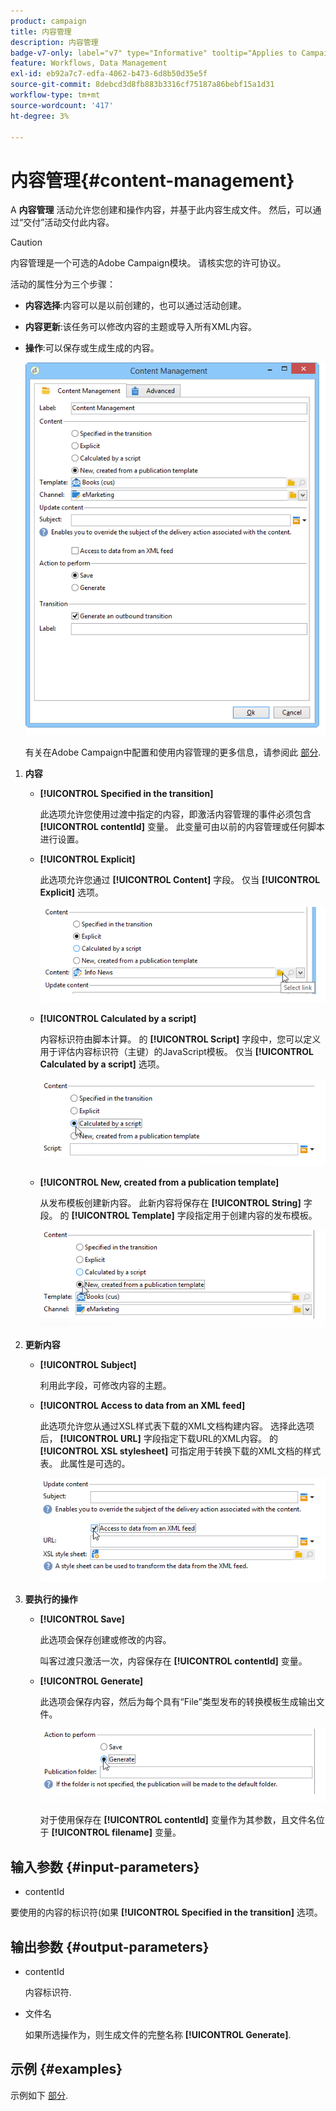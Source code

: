 ```yaml
---
product: campaign
title: 内容管理
description: 内容管理
badge-v7-only: label="v7" type="Informative" tooltip="Applies to Campaign Classic v7 only"
feature: Workflows, Data Management
exl-id: eb92a7c7-edfa-4062-b473-6d8b50d35e5f
source-git-commit: 8debcd3d8fb883b3316cf75187a86bebf15a1d31
workflow-type: tm+mt
source-wordcount: '417'
ht-degree: 3%

---
```


# 内容管理{#content-management}



A **内容管理** 活动允许您创建和操作内容，并基于此内容生成文件。 然后，可以通过“交付”活动交付此内容。

>[!CAUTION]
>
>内容管理是一个可选的Adobe Campaign模块。 请核实您的许可协议。

活动的属性分为三个步骤：

* **内容选择**:内容可以是以前创建的，也可以通过活动创建。
* **内容更新**:该任务可以修改内容的主题或导入所有XML内容。
* **操作**:可以保存或生成生成的内容。

   ![](assets/content_mgmt_edit.png)

   有关在Adobe Campaign中配置和使用内容管理的更多信息，请参阅此 [部分](../../delivery/using/about-content-management.md).

1. **内容**

   * **[!UICONTROL Specified in the transition]**

      此选项允许您使用过渡中指定的内容，即激活内容管理的事件必须包含 **[!UICONTROL contentId]** 变量。 此变量可由以前的内容管理或任何脚本进行设置。

   * **[!UICONTROL Explicit]**

      此选项允许您通过 **[!UICONTROL Content]** 字段。 仅当 **[!UICONTROL Explicit]** 选项。

      ![](assets/content_mgmt_explicit.png)

   * **[!UICONTROL Calculated by a script]**

      内容标识符由脚本计算。 的 **[!UICONTROL Script]** 字段中，您可以定义用于评估内容标识符（主键）的JavaScript模板。 仅当 **[!UICONTROL Calculated by a script]** 选项。

      ![](assets/content_mgmt_script.png)

   * **[!UICONTROL New, created from a publication template]**

      从发布模板创建新内容。 此新内容将保存在 **[!UICONTROL String]** 字段。 的 **[!UICONTROL Template]** 字段指定用于创建内容的发布模板。

      ![](assets/content_mgmt_new.png)

1. **更新内容**

   * **[!UICONTROL Subject]**

      利用此字段，可修改内容的主题。

   * **[!UICONTROL Access to data from an XML feed]**

      此选项允许您从通过XSL样式表下载的XML文档构建内容。 选择此选项后， **[!UICONTROL URL]** 字段指定下载URL的XML内容。 的 **[!UICONTROL XSL stylesheet]** 可指定用于转换下载的XML文档的样式表。 此属性是可选的。

      ![](assets/content_mgmt_xmlcontent.png)

1. **要执行的操作**

   * **[!UICONTROL Save]**

      此选项会保存创建或修改的内容。

      叫客过渡只激活一次，内容保存在 **[!UICONTROL contentId]** 变量。

   * **[!UICONTROL Generate]**

      此选项会保存内容，然后为每个具有“File”类型发布的转换模板生成输出文件。

      ![](assets/content_mgmt_generate.png)

      对于使用保存在 **[!UICONTROL contentId]** 变量作为其参数，且文件名位于 **[!UICONTROL filename]** 变量。

## 输入参数 {#input-parameters}

* contentId

要使用的内容的标识符(如果 **[!UICONTROL Specified in the transition]** 选项。

## 输出参数 {#output-parameters}

* contentId

   内容标识符.

* 文件名

   如果所选操作为，则生成文件的完整名称 **[!UICONTROL Generate]**.

## 示例 {#examples}

示例如下 [部分](../../delivery/using/automating-via-workflows.md#examples).

